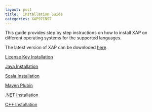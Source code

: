 ```yaml
---
layout: post
title:  Installation Guide
categories: XAP97INST
---
```




This guide provides step by step instructions on how to install XAP on different operating systems for the supported languages.

The latest version of XAP can be downloded [here](http://www.gigaspaces.com/xap-download).


[License Key Installation](./license-key.html)

[Java Installation](./java.html)

[Scala Installation](./scala.html)

[Maven Plubin](./maven-plugin.html)

[.NET Installation](./net.html)

[C++ Installation](./cpp-installing-cpp-api-package.html)


